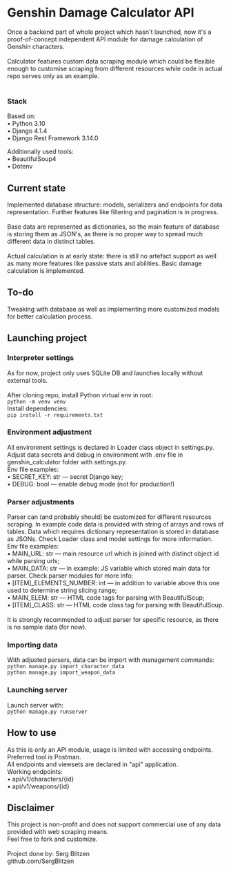 # Genshin Damage Calculator API

Once a backend part of whole project which hasn't launched, now it's a proof-of-concept independent API module for
damage calculation of Genshin characters.<br>
<br>
Calculator features custom data scraping module which could be flexible enough to customise scraping from different
resources while code in actual repo serves only as an example.<br>
<br>

### Stack

Based on:
<br>• Python 3.10
<br>• Django 4.1.4
<br>• Django Rest Framework 3.14.0

Additionally used tools:
<br>• BeautifulSoup4
<br>• Dotenv

## Current state
Implemented database structure: models, serializers and endpoints for data representation. Further features like
filtering and pagination is in progress.
<br>
<br>Base data are represented as dictionaries, so the main feature of database is storing them as JSON's, as there is no
proper way to spread much different data in distinct tables.
<br>
<br>Actual calculation is at early state: there is still no artefact support as well as many more features like passive
stats and abilities. Basic damage calculation is implemented.

## To-do
Tweaking with database as well as implementing more customized models for better calculation process.

## Launching project

### Interpreter settings

As for now, project only uses SQLite DB and launches locally without external tools.
<br>
<br>After cloning repo, install Python virtual env in root:
<br>```python -m venv venv```
<br>Install dependencies:
<br>```pip install -r requirements.txt```

### Environment adjustment
All environment settings is declared in Loader class object in settings.py. 
<br>Adjust data secrets and debug in environment with .env file in genshin_calculator folder with settings.py.
<br>Env file examples:
<br>• SECRET_KEY: str — secret Django key;
<br>• DEBUG: bool — enable debug mode (not for production!)

### Parser adjustments
Parser can (and probably should) be customized for different resources scraping. In example code data is provided
with string of arrays and  rows of tables. Data which requires dictionary representation is stored in database as JSONs.
Check Loader class and model settings for more information.
Env file examples:
<br>• MAIN_URL: str — main resource url which is joined with distinct object id while parsing urls;
<br>• MAIN_DATA: str — in example: JS variable which stored main data for parser. Check parser modules for more info;
<br>• [ITEM]_ELEMENTS_NUMBER: int — in addition to variable above this one used to determine string slicing range;
<br>• MAIN_ELEM: str — HTML code tags for parsing with BeautifulSoup;
<br>• [ITEM]_CLASS: str — HTML code class tag for parsing with BeautifulSoup.
<br>
<br> It is strongly recommended to adjust parser for specific resource, as there is no sample data (for now).

### Importing data
With adjusted parsers, data can be import with management commands:
<br> ```python manage.py import_character_data```
<br> ```python manage.py import_weapon_data```

### Launching server
Launch server with:
<br>```python manage.py runserver```


## How to use
As this is only an API module, usage is limited with accessing endpoints. Preferred tool is Postman.
<br>All endpoints and viewsets are declared in "api" application.
<br>Working endpoints:
<br>• api/v1/characters/{id}
<br>• api/v1/weapons/{id}


## Disclaimer
This project is non-profit and does not support commercial use of any data provided with web scraping means.
<br> Feel free to fork and customize.
<br>
<br> Project done by: Serg Blitzen
<br> github.com/SergBlitzen

